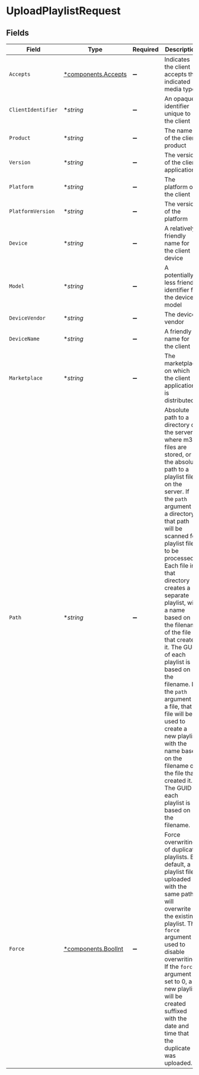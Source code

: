 # UploadPlaylistRequest


## Fields

| Field                                                                                                                                                                                                                                                                                                                                                                                                                                                                                                                                                                                                                  | Type                                                                                                                                                                                                                                                                                                                                                                                                                                                                                                                                                                                                                   | Required                                                                                                                                                                                                                                                                                                                                                                                                                                                                                                                                                                                                               | Description                                                                                                                                                                                                                                                                                                                                                                                                                                                                                                                                                                                                            | Example                                                                                                                                                                                                                                                                                                                                                                                                                                                                                                                                                                                                                |
| ---------------------------------------------------------------------------------------------------------------------------------------------------------------------------------------------------------------------------------------------------------------------------------------------------------------------------------------------------------------------------------------------------------------------------------------------------------------------------------------------------------------------------------------------------------------------------------------------------------------------- | ---------------------------------------------------------------------------------------------------------------------------------------------------------------------------------------------------------------------------------------------------------------------------------------------------------------------------------------------------------------------------------------------------------------------------------------------------------------------------------------------------------------------------------------------------------------------------------------------------------------------- | ---------------------------------------------------------------------------------------------------------------------------------------------------------------------------------------------------------------------------------------------------------------------------------------------------------------------------------------------------------------------------------------------------------------------------------------------------------------------------------------------------------------------------------------------------------------------------------------------------------------------- | ---------------------------------------------------------------------------------------------------------------------------------------------------------------------------------------------------------------------------------------------------------------------------------------------------------------------------------------------------------------------------------------------------------------------------------------------------------------------------------------------------------------------------------------------------------------------------------------------------------------------- | ---------------------------------------------------------------------------------------------------------------------------------------------------------------------------------------------------------------------------------------------------------------------------------------------------------------------------------------------------------------------------------------------------------------------------------------------------------------------------------------------------------------------------------------------------------------------------------------------------------------------- |
| `Accepts`                                                                                                                                                                                                                                                                                                                                                                                                                                                                                                                                                                                                              | [*components.Accepts](../../models/components/accepts.md)                                                                                                                                                                                                                                                                                                                                                                                                                                                                                                                                                              | :heavy_minus_sign:                                                                                                                                                                                                                                                                                                                                                                                                                                                                                                                                                                                                     | Indicates the client accepts the indicated media types                                                                                                                                                                                                                                                                                                                                                                                                                                                                                                                                                                 |                                                                                                                                                                                                                                                                                                                                                                                                                                                                                                                                                                                                                        |
| `ClientIdentifier`                                                                                                                                                                                                                                                                                                                                                                                                                                                                                                                                                                                                     | **string*                                                                                                                                                                                                                                                                                                                                                                                                                                                                                                                                                                                                              | :heavy_minus_sign:                                                                                                                                                                                                                                                                                                                                                                                                                                                                                                                                                                                                     | An opaque identifier unique to the client                                                                                                                                                                                                                                                                                                                                                                                                                                                                                                                                                                              | abc123                                                                                                                                                                                                                                                                                                                                                                                                                                                                                                                                                                                                                 |
| `Product`                                                                                                                                                                                                                                                                                                                                                                                                                                                                                                                                                                                                              | **string*                                                                                                                                                                                                                                                                                                                                                                                                                                                                                                                                                                                                              | :heavy_minus_sign:                                                                                                                                                                                                                                                                                                                                                                                                                                                                                                                                                                                                     | The name of the client product                                                                                                                                                                                                                                                                                                                                                                                                                                                                                                                                                                                         | Plex for Roku                                                                                                                                                                                                                                                                                                                                                                                                                                                                                                                                                                                                          |
| `Version`                                                                                                                                                                                                                                                                                                                                                                                                                                                                                                                                                                                                              | **string*                                                                                                                                                                                                                                                                                                                                                                                                                                                                                                                                                                                                              | :heavy_minus_sign:                                                                                                                                                                                                                                                                                                                                                                                                                                                                                                                                                                                                     | The version of the client application                                                                                                                                                                                                                                                                                                                                                                                                                                                                                                                                                                                  | 2.4.1                                                                                                                                                                                                                                                                                                                                                                                                                                                                                                                                                                                                                  |
| `Platform`                                                                                                                                                                                                                                                                                                                                                                                                                                                                                                                                                                                                             | **string*                                                                                                                                                                                                                                                                                                                                                                                                                                                                                                                                                                                                              | :heavy_minus_sign:                                                                                                                                                                                                                                                                                                                                                                                                                                                                                                                                                                                                     | The platform of the client                                                                                                                                                                                                                                                                                                                                                                                                                                                                                                                                                                                             | Roku                                                                                                                                                                                                                                                                                                                                                                                                                                                                                                                                                                                                                   |
| `PlatformVersion`                                                                                                                                                                                                                                                                                                                                                                                                                                                                                                                                                                                                      | **string*                                                                                                                                                                                                                                                                                                                                                                                                                                                                                                                                                                                                              | :heavy_minus_sign:                                                                                                                                                                                                                                                                                                                                                                                                                                                                                                                                                                                                     | The version of the platform                                                                                                                                                                                                                                                                                                                                                                                                                                                                                                                                                                                            | 4.3 build 1057                                                                                                                                                                                                                                                                                                                                                                                                                                                                                                                                                                                                         |
| `Device`                                                                                                                                                                                                                                                                                                                                                                                                                                                                                                                                                                                                               | **string*                                                                                                                                                                                                                                                                                                                                                                                                                                                                                                                                                                                                              | :heavy_minus_sign:                                                                                                                                                                                                                                                                                                                                                                                                                                                                                                                                                                                                     | A relatively friendly name for the client device                                                                                                                                                                                                                                                                                                                                                                                                                                                                                                                                                                       | Roku 3                                                                                                                                                                                                                                                                                                                                                                                                                                                                                                                                                                                                                 |
| `Model`                                                                                                                                                                                                                                                                                                                                                                                                                                                                                                                                                                                                                | **string*                                                                                                                                                                                                                                                                                                                                                                                                                                                                                                                                                                                                              | :heavy_minus_sign:                                                                                                                                                                                                                                                                                                                                                                                                                                                                                                                                                                                                     | A potentially less friendly identifier for the device model                                                                                                                                                                                                                                                                                                                                                                                                                                                                                                                                                            | 4200X                                                                                                                                                                                                                                                                                                                                                                                                                                                                                                                                                                                                                  |
| `DeviceVendor`                                                                                                                                                                                                                                                                                                                                                                                                                                                                                                                                                                                                         | **string*                                                                                                                                                                                                                                                                                                                                                                                                                                                                                                                                                                                                              | :heavy_minus_sign:                                                                                                                                                                                                                                                                                                                                                                                                                                                                                                                                                                                                     | The device vendor                                                                                                                                                                                                                                                                                                                                                                                                                                                                                                                                                                                                      | Roku                                                                                                                                                                                                                                                                                                                                                                                                                                                                                                                                                                                                                   |
| `DeviceName`                                                                                                                                                                                                                                                                                                                                                                                                                                                                                                                                                                                                           | **string*                                                                                                                                                                                                                                                                                                                                                                                                                                                                                                                                                                                                              | :heavy_minus_sign:                                                                                                                                                                                                                                                                                                                                                                                                                                                                                                                                                                                                     | A friendly name for the client                                                                                                                                                                                                                                                                                                                                                                                                                                                                                                                                                                                         | Living Room TV                                                                                                                                                                                                                                                                                                                                                                                                                                                                                                                                                                                                         |
| `Marketplace`                                                                                                                                                                                                                                                                                                                                                                                                                                                                                                                                                                                                          | **string*                                                                                                                                                                                                                                                                                                                                                                                                                                                                                                                                                                                                              | :heavy_minus_sign:                                                                                                                                                                                                                                                                                                                                                                                                                                                                                                                                                                                                     | The marketplace on which the client application is distributed                                                                                                                                                                                                                                                                                                                                                                                                                                                                                                                                                         | googlePlay                                                                                                                                                                                                                                                                                                                                                                                                                                                                                                                                                                                                             |
| `Path`                                                                                                                                                                                                                                                                                                                                                                                                                                                                                                                                                                                                                 | **string*                                                                                                                                                                                                                                                                                                                                                                                                                                                                                                                                                                                                              | :heavy_minus_sign:                                                                                                                                                                                                                                                                                                                                                                                                                                                                                                                                                                                                     | Absolute path to a directory on the server where m3u files are stored, or the absolute path to a playlist file on the server. If the `path` argument is a directory, that path will be scanned for playlist files to be processed. Each file in that directory creates a separate playlist, with a name based on the filename of the file that created it. The GUID of each playlist is based on the filename. If the `path` argument is a file, that file will be used to create a new playlist, with the name based on the filename of the file that created it. The GUID of each playlist is based on the filename. | /home/barkley/playlist.m3u                                                                                                                                                                                                                                                                                                                                                                                                                                                                                                                                                                                             |
| `Force`                                                                                                                                                                                                                                                                                                                                                                                                                                                                                                                                                                                                                | [*components.BoolInt](../../models/components/boolint.md)                                                                                                                                                                                                                                                                                                                                                                                                                                                                                                                                                              | :heavy_minus_sign:                                                                                                                                                                                                                                                                                                                                                                                                                                                                                                                                                                                                     | Force overwriting of duplicate playlists. By default, a playlist file uploaded with the same path will overwrite the existing playlist. The `force` argument is used to disable overwriting. If the `force` argument is set to 0, a new playlist will be created suffixed with the date and time that the duplicate was uploaded.                                                                                                                                                                                                                                                                                      | 1                                                                                                                                                                                                                                                                                                                                                                                                                                                                                                                                                                                                                      |